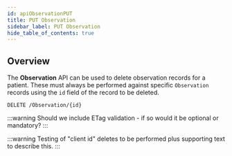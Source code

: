 ```yaml
---
id: apiObservationPUT
title: PUT Observation
sidebar_label: PUT Observation
hide_table_of_contents: true
---
```


## Overview

The **Observation** API can be used to delete observation records for a patient. These must always be performed against specific `Observation` records using the `id` field of the record to be deleted.

```http
DELETE /Observation/{id}
```

:::warning
Should we include ETag validation - if so would it be optional or mandatory?
:::

:::warning
Testing of "client id" deletes to be performed plus supporting text to describe this.
:::
